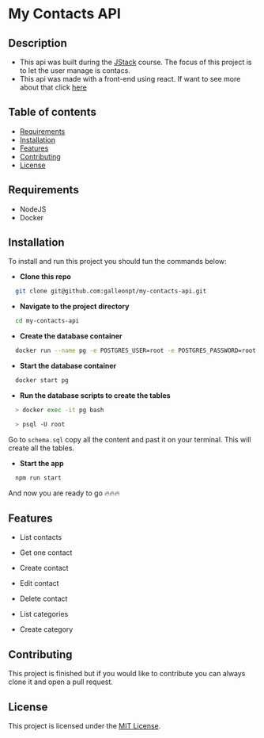 # My Contacts API

## Description

- This api was built during the [JStack](https://jstack.com.br/) course. The focus of this project is to let the user manage is contacs.
- This api was made with a front-end using react. If want to see more about that click [here](https://github.com/galleonpt/my-contacts-fe)

## Table of contents

- [Requirements](#requirements)
- [Installation](#installation)
- [Features](#features)
- [Contributing](#contributing)
- [License](#license)

## Requirements

- NodeJS
- Docker

## Installation

To install and run this project you should tun the commands below:

- **Clone this repo**
```bash
  git clone git@github.com:galleonpt/my-contacts-api.git
```

- **Navigate to the project directory**
```bash
  cd my-contacts-api
```

- **Create the database container**
```bash
  docker run --name pg -e POSTGRES_USER=root -e POSTGRES_PASSWORD=root -p 5432:5432 -d postgres
```

- **Start the database container**
```bash
  docker start pg
```

- **Run the database scripts to create the tables**
```bash
  > docker exec -it pg bash

  > psql -U root
```

Go to `schema.sql` copy all the content and past it on your terminal. This will create all the tables.

- **Start the app**
```bash
  npm run start
```

And now you are ready to go 🔥🔥🔥

## Features

- List contacts
- Get one contact
- Create contact
- Edit contact
- Delete contact

- List categories
- Create category

## Contributing

This project is finished but if you would like to contribute you can always clone it and open a pull request.

## License

This project is licensed under the [MIT License](https://opensource.org/license/mit/).
